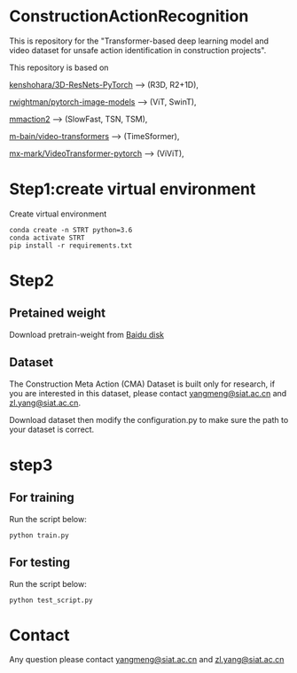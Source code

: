 # ConstructionActionRecognition

This is repository for the "Transformer-based deep learning model and video dataset for unsafe action identification in construction projects".

This repository is based on 

[kenshohara/3D-ResNets-PyTorch](https://github.com/kenshohara/3D-ResNets-PyTorch.git) --> (R3D, R2+1D), 

[rwightman/pytorch-image-models](https://github.com/rwightman/pytorch-image-models.git) --> (ViT, SwinT),

[mmaction2](https://github.com/open-mmlab/mmaction2.git) --> (SlowFast, TSN, TSM),

[m-bain/video-transformers](https://github.com/m-bain/video-transformers) --> (TimeSformer),

[mx-mark/VideoTransformer-pytorch](https://github.com/mx-mark/VideoTransformer-pytorch) --> (ViViT),



# Step1:create virtual environment
Create virtual environment
```
conda create -n STRT python=3.6
conda activate STRT
pip install -r requirements.txt
```

# Step2 
## Pretained weight
Download pretrain-weight from [Baidu disk](https://pan.baidu.com/s/15qpLsPcBtyY4oc7Mzg_4LQ)

## Dataset
The Construction Meta Action (CMA) Dataset is built only for research, 
if you are interested in this dataset, please contact yangmeng@siat.ac.cn and zl.yang@siat.ac.cn.

Download dataset then modify the configuration.py to make sure the path to your dataset is correct.

# step3
## For training

Run the script below:
```
python train.py
```

## For testing
Run the script below:
```
python test_script.py
```

# Contact
Any question please contact yangmeng@siat.ac.cn and zl.yang@siat.ac.cn

